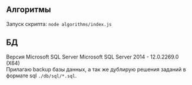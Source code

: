 
## Алгоритмы
Запуск скрипта: 
`node algorithms/index.js`
## БД
Версия Microsoft SQL Server Microsoft SQL Server 2014 - 12.0.2269.0 (X64)  
Прилагаю backup базы данных, а так же дублирую решения заданий в формате sql `./db/sql/*.sql`.
